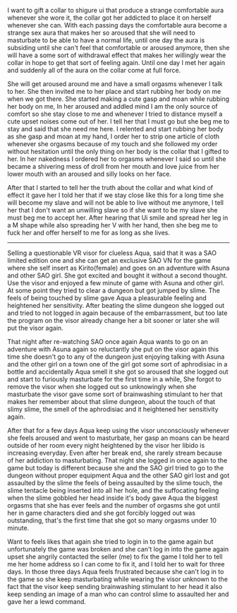 I want to gift a collar to shigure ui that produce a strange comfortable aura whenever she wore it, the collar got her addicted to place it on herself whenever she can. With each passing days the comfortable aura become a strange sex aura that makes her so aroused that she will need to masturbate to be able to have a normal life, until one day the aura is subsiding until she can't feel that comfortable or aroused anymore, then she will have a some sort of withdrawal effect that makes her willingly wear the collar in hope to get that sort of feeling again. Until one day I met her again and
suddenly all of the aura on the collar come at full force. 

She will get aroused around me and have a small orgasms whenever I talk to her. She then invited me to her place and start rubbing her body on me when we got there. She started making a cute gasp and moan while rubbing her body on me, In her aroused and addled mind I am the only source of comfort so she stay close to me and whenever I tried to distance myself a cute upset noises come out of her. I tell her that I must go but she beg me to stay and said that she need me here. I relented and start rubbing her body as she gasp and moan at my hand, I order her to strip one article of cloth whenever she orgasms because of my touch and she followed my order without hesitation until the only thing on her body is the collar that I gifted to her. In her nakedness I ordered her to orgasms whenever I said so until she became a shivering mess of droll from her mouth and love juice from her lower mouth with an aroused and silly looks on her face. 

After that I started to tell her the truth about the collar and what kind of effect it gave her I told her that if we stay close like this for a long time she will become my slave and will not be able to live without me anymore, I tell her that I don't want an unwilling slave so if she want to be my slave she must beg me to accept her. After hearing that Ui smile and spread her leg in a M shape while also spreading her V with her hand, then she beg me to fuck her and offer herself to me for as long as she lives.

***

Selling a questionable VR visor for clueless Aqua, said that it was a SAO limited edition one and she can get an exclusive SAO VN for the game where she self insert as Kirito(female) and goes on an adventure with Asuna and other SAO girl.
She got excited and bought it without a second thought. Use the visor and enjoyed a few minute of game with Asuna and other girl. At some point they tried to clear a dungeon but got jumped by slime. The feels of being touched by slime gave Aqua a pleasurable feeling and heightened her sensitivity. After beating the slime dungeon she logged out and tried to not logged in again because of the embarrassment, but too late the program on the visor already change her a bit sooner or later she will put the visor again.

That night after re-watching SAO once again Aqua wants to go on an adventure with Asuna again so reluctantly she put on the visor again this time she doesn't go to any of the dungeon just enjoying talking with Asuna and the other girl on a town one of the girl got some sort of aphrodisiac in a bottle and accidentally Aqua smell it she got so aroused that she logged out and start to furiously masturbate for the first time in a while, She forgot to remove the visor when she logged out so unknowingly when she masturbate the visor gave some sort of brainwashing stimulant to her that makes her remember about that slime dungeon, about the touch of that slimy slime, the smell of the aphrodisiac and it heightened her sensitivity again.

After that for a few days Aqua keep using the visor unconsciously whenever she feels aroused and went to masturbate, her gasp an moans can be heard outside of her room every night heightened by the visor her libido is increasing everyday. Even after her break end, she rarely stream because of her addiction to masturbating. That night she logged in once again to the game but today is different because she and the SAO girl tried to go to the dungeon without proper equipment Aqua and the other SAO girl lost and got assaulted by the slime the feels of being assaulted by the slime touch, the slime tentacle being inserted into all her hole, and the suffocating feeling when the slime gobbled her head inside it's body gave Aqua the biggest orgasms that she has ever feels and the number of orgasms she got until her in game characters died and she got forcibly logged out was outstanding, that's the first time that she got so many orgasms under 10 minute.


Want to feels likes that again she tried to login in to the game again but unfortunately the game was broken and she can't log in into the game again upset she angrily contacted the seller (me) to fix the game I told her to tell me her home address so I can come to fix it, and I told her to wait for three days. In those three days Aqua feels frustrated because she can't log in to the game so she keep masturbating while wearing the visor unknown to the fact that the visor keep sending brainwashing stimulant to her head it also keep sending an image of a man who can control slime to assaulted her and gave her a lewd command.